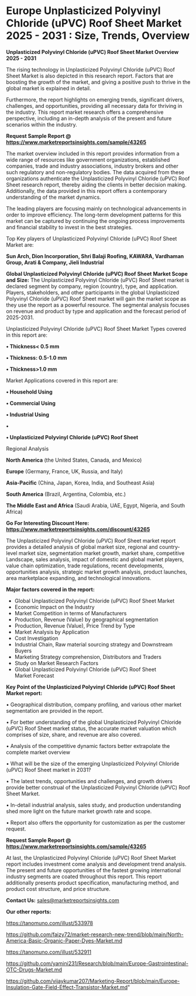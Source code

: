 # Europe Unplasticized Polyvinyl Chloride (uPVC) Roof Sheet Market 2025 - 2031 : Size, Trends, Overview

<Strong> Unplasticized Polyvinyl Chloride (uPVC) Roof Sheet Market Overview 2025 - 2031</strong>

The rising technology in Unplasticized Polyvinyl Chloride (uPVC) Roof Sheet Market is also depicted in this research report. Factors that are boosting the growth of the market, and giving a positive push to thrive in the global market is explained in detail.

Furthermore, the report highlights on emerging trends, significant drivers, challenges, and opportunities, providing all necessary data for thriving in the industry. This report market research offers a comprehensive perspective, including an in-depth analysis of the present and future scenarios within the industry.

<strong>Request Sample Report @ <a href=https://www.marketreportsinsights.com/sample/43265>https://www.marketreportsinsights.com/sample/43265</a></strong>

The market overview included in this report provides information from a wide range of resources like government organizations, established companies, trade and industry associations, industry brokers and other such regulatory and non-regulatory bodies. The data acquired from these organizations authenticate the Unplasticized Polyvinyl Chloride (uPVC) Roof Sheet research report, thereby aiding the clients in better decision making. Additionally, the data provided in this report offers a contemporary understanding of the market dynamics.

The leading players are focusing mainly on technological advancements in order to improve efficiency. The long-term development patterns for this market can be captured by continuing the ongoing process improvements and financial stability to invest in the best strategies.

Top Key players of Unplasticized Polyvinyl Chloride (uPVC) Roof Sheet Market are:

<strong>Sun Arch, Dion Incorporation, Shri Balaji Roofing, KAWARA, Vardhaman Group, Arati & Company, Jieli Industrial</strong>

<strong><b>Global Unplasticized Polyvinyl Chloride (uPVC) Roof Sheet Market Scope and Size:</b></strong>
The Unplasticized Polyvinyl Chloride (uPVC) Roof Sheet market is declared segment by company, region (country), type, and application. Players, stakeholders, and other participants in the global Unplasticized Polyvinyl Chloride (uPVC) Roof Sheet market will gain the market scope as they use the report as a powerful resource. The segmental analysis focuses on revenue and product by type and application and the forecast period of 2025-2031.

Unplasticized Polyvinyl Chloride (uPVC) Roof Sheet Market Types covered in this report are:

<strong>•  Thickness< 0.5 mm

•  Thickness: 0.5-1.0 mm

•  Thickness>1.0 mm</strong>

Market Applications covered in this report are:

<strong>•  Household Using

•  Commercial Using

•  Industrial Using

•  

•  Unplasticized Polyvinyl Chloride (uPVC) Roof Sheet</strong> 

Regional Analysis

<strong>North America</strong> (the United States, Canada, and Mexico)

<strong>Europe</strong> (Germany, France, UK, Russia, and Italy)

<strong>Asia-Pacific</strong> (China, Japan, Korea, India, and Southeast Asia)

<strong>South America</strong> (Brazil, Argentina, Colombia, etc.)

<strong>The Middle East and Africa</strong> (Saudi Arabia, UAE, Egypt, Nigeria, and South Africa)

<strong>Go For Interesting Discount Here: <a href=https://www.marketreportsinsights.com/discount/43265>https://www.marketreportsinsights.com/discount/43265</a></strong>

The Unplasticized Polyvinyl Chloride (uPVC) Roof Sheet market report provides a detailed analysis of global market size, regional and country-level market size, segmentation market growth, market share, competitive Landscape, sales analysis, impact of domestic and global market players, value chain optimization, trade regulations, recent developments, opportunities analysis, strategic market growth analysis, product launches, area marketplace expanding, and technological innovations.

<strong><b>Major factors covered in the report:</b></strong>
<ul>
  <li>Global Unplasticized Polyvinyl Chloride (uPVC) Roof Sheet Market </li>
  <li>Economic Impact on the Industry</li>
  <li>Market Competition in terms of Manufacturers</li>
  <li>Production, Revenue (Value) by geographical segmentation</li>
  <li>Production, Revenue (Value), Price Trend by Type</li>
  <li>Market Analysis by Application</li>
  <li>Cost Investigation</li>
  <li>Industrial Chain, Raw material sourcing strategy and Downstream Buyers</li>
  <li>Marketing Strategy comprehension, Distributors and Traders</li>
  <li>Study on Market Research Factors</li>
  <li>Global Unplasticized Polyvinyl Chloride (uPVC) Roof Sheet Market Forecast</li>
</ul>

<strong><b>Key Point of the Unplasticized Polyvinyl Chloride (uPVC) Roof Sheet Market report:</b></strong>

• Geographical distribution, company profiling, and various other market segmentation are provided in the report.

• For better understanding of the global Unplasticized Polyvinyl Chloride (uPVC) Roof Sheet market status, the accurate market valuation which comprises of size, share, and revenue are also covered.

• Analysis of the competitive dynamic factors better extrapolate the complete market overview

• What will be the size of the emerging Unplasticized Polyvinyl Chloride (uPVC) Roof Sheet market in 2031?

• The latest trends, opportunities and challenges, and growth drivers provide better construal of the Unplasticized Polyvinyl Chloride (uPVC) Roof Sheet Market.

• In-detail industrial analysis, sales study, and production understanding shed more light on the future market growth rate and scope.

• Report also offers the opportunity for customization as per the customer request.

<strong>Request Sample Report @ <a href=https://www.marketreportsinsights.com/sample/43265>https://www.marketreportsinsights.com/sample/43265</a></strong>

At last, the Unplasticized Polyvinyl Chloride (uPVC) Roof Sheet Market report includes investment come analysis and development trend analysis. The present and future opportunities of the fastest growing international industry segments are coated throughout this report. This report additionally presents product specification, manufacturing method, and product cost structure, and price structure.

<strong>Contact Us:</strong>
sales@marketreportsinsights.com

<strong>Our other reports:</strong>

<a href=https://tanomuno.com/illust/533978>https://tanomuno.com/illust/533978</a>

<a href=https://github.com/faizy72/market-research-new-trend/blob/main/North-America-Basic-Organic-Paper-Dyes-Market.md>https://github.com/faizy72/market-research-new-trend/blob/main/North-America-Basic-Organic-Paper-Dyes-Market.md</a>

<a href=https://tanomuno.com/illust/532911>https://tanomuno.com/illust/532911</a>

<a href=https://github.com/yamini231/Research/blob/main/Europe-Gastrointestinal-OTC-Drugs-Market.md>https://github.com/yamini231/Research/blob/main/Europe-Gastrointestinal-OTC-Drugs-Market.md</a>

<a href=https://github.com/vijaykumar207/Marketing-Report/blob/main/Europe-Insulation-Gate-Field-Effect-Transistor-Market.md>https://github.com/vijaykumar207/Marketing-Report/blob/main/Europe-Insulation-Gate-Field-Effect-Transistor-Market.md</a>"
